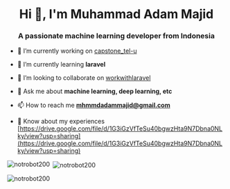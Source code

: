 <h1 align="center">Hi 👋, I'm Muhammad Adam Majid</h1>
<h3 align="center">A passionate machine learning developer from Indonesia</h3>

- 🔭 I’m currently working on [capstone_tel-u](https://github.com/notRobot200/capstone_tel-u.git)

- 🌱 I’m currently learning **laravel**

- 👯 I’m looking to collaborate on [workwithlaravel](https://github.com/notRobot200/workwithlaravel.git)

- 💬 Ask me about **machine learning, deep learning, etc**

- 📫 How to reach me **mhmmdadammajid@gmail.com**

- 📄 Know about my experiences [https://drive.google.com/file/d/1G3iGzVfTeSu40bgwzHta9N7Dbna0NLky/view?usp=sharing](https://drive.google.com/file/d/1G3iGzVfTeSu40bgwzHta9N7Dbna0NLky/view?usp=sharing)


<p><img align="left" src="https://github-readme-stats.vercel.app/api/top-langs?username=notrobot200&show_icons=true&locale=en&layout=compact" alt="notrobot200" /></p>

<p>&nbsp;<img align="center" src="https://github-readme-stats.vercel.app/api?username=notrobot200&show_icons=true&locale=en" alt="notrobot200" /></p>

<p><img align="center" src="https://github-readme-streak-stats.herokuapp.com/?user=notrobot200&" alt="notrobot200" /></p>
